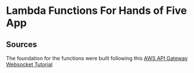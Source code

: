 # Lambda Functions For Hands of Five App

## Sources
The foundation for the functions were built following this [AWS API Gateway Websocket Tutorial](https://aws.amazon.com/blogs/compute/announcing-websocket-apis-in-amazon-api-gateway/)
